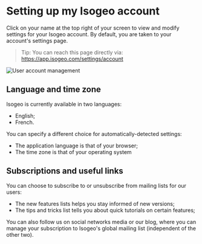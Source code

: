 # Setting up my Isogeo account

Click on your name at the top right of your screen to view and modify settings for your Isogeo account. By default, you are taken to your account&apos;s settings page.

> Tip: You can reach this page directly via: https://app.isogeo.com/settings/account

![User account management](/images/user_profile_options.png "Setting up your Isogeo user account")

## Language and time zone

Isogeo is currently available in two languages:
* English;
* French.

You can specify a different choice for automatically-detected settings:

* The application language is that of your browser;
* The time zone is that of your operating system

## Subscriptions and useful links

You can choose to subscribe to or unsubscribe from mailing lists for our users:

* The new features lists helps you stay informed of new versions;
* The tips and tricks list tells you about quick tutorials on certain features;

You can also follow us on social networks media or our blog, where you can manage your subscription to Isogeo&apos;s global mailing list (independent of the other two).
